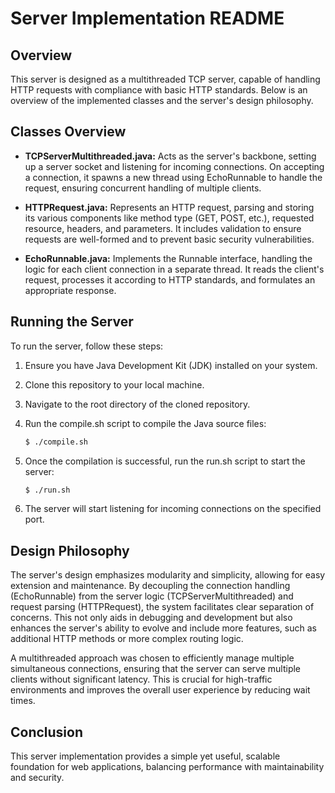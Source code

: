 # Server Implementation README

## Overview

This server is designed as a multithreaded TCP server, capable of handling HTTP requests with compliance with basic HTTP standards. Below is an overview of the implemented classes and the server's design philosophy.

## Classes Overview

- **TCPServerMultithreaded.java:** Acts as the server's backbone, setting up a server socket and listening for incoming connections. On accepting a connection, it spawns a new thread using EchoRunnable to handle the request, ensuring concurrent handling of multiple clients.

- **HTTPRequest.java:** Represents an HTTP request, parsing and storing its various components like method type (GET, POST, etc.), requested resource, headers, and parameters. It includes validation to ensure requests are well-formed and to prevent basic security vulnerabilities.

- **EchoRunnable.java:** Implements the Runnable interface, handling the logic for each client connection in a separate thread. It reads the client's request, processes it according to HTTP standards, and formulates an appropriate response.

## Running the Server

To run the server, follow these steps:

1. Ensure you have Java Development Kit (JDK) installed on your system.
2. Clone this repository to your local machine.
3. Navigate to the root directory of the cloned repository.
4. Run the compile.sh script to compile the Java source files:

    ```bash
    $ ./compile.sh
    ```

5. Once the compilation is successful, run the run.sh script to start the server:

    ```bash
    $ ./run.sh
    ```

6. The server will start listening for incoming connections on the specified port.

## Design Philosophy

The server's design emphasizes modularity and simplicity, allowing for easy extension and maintenance. By decoupling the connection handling (EchoRunnable) from the server logic (TCPServerMultithreaded) and request parsing (HTTPRequest), the system facilitates clear separation of concerns. This not only aids in debugging and development but also enhances the server's ability to evolve and include more features, such as additional HTTP methods or more complex routing logic.

A multithreaded approach was chosen to efficiently manage multiple simultaneous connections, ensuring that the server can serve multiple clients without significant latency. This is crucial for high-traffic environments and improves the overall user experience by reducing wait times.

## Conclusion

This server implementation provides a simple yet useful, scalable foundation for web applications, balancing performance with maintainability and security.
